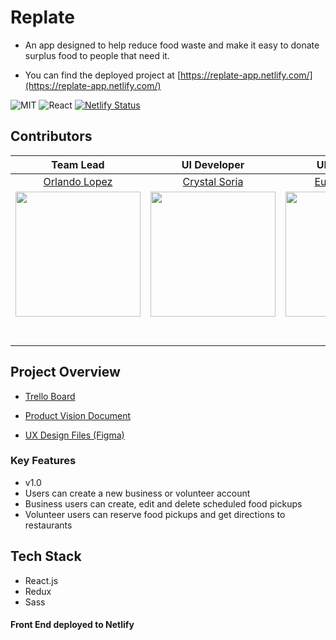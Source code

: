# Replate

- An app designed to help reduce food waste and make it easy to donate surplus food to people that need it.

- You can find the deployed project at [https://replate-app.netlify.com/](https://replate-app.netlify.com/)

![MIT](https://img.shields.io/packagist/l/doctrine/orm.svg)
![React](https://img.shields.io/badge/react-v16.7.0--alpha.2-blue.svg)
[![Netlify Status](https://api.netlify.com/api/v1/badges/dc071f9d-39fb-476d-b59b-9b2c7414bd31/deploy-status)](https://app.netlify.com/sites/replate-app/deploys)


## Contributors

Team Lead|UI Developer|UI Developer|Font-End Developer|Front-End Developer|Back-End Developer|
:-:|:-:|:-:|:-:|:-:|:-:|
[Orlando Lopez](https://github.com/WebMats)|[Crystal Soria](https://github.com/cmstexas)|[Eunice Baiden](https://github.com/ebisLab)|[Michael VanSleen](https://github.com/mansleen)|[William VanORder](https://github.com/wvanorder)|[Josh Timmons](https://github.com/josh182014)|
[<img src="https://avatars1.githubusercontent.com/u/34896975?s=460&v=4" width = "200" />](https://github.com/WebMats)|[<img src="https://avatars0.githubusercontent.com/u/51107765?s=460&v=4" width = "200" />](https://github.com/cmstexas)|[<img src="https://avatars0.githubusercontent.com/u/43076235?s=460&v=4" width = "200" />](https://github.com/ebisLab)|[<img src="https://avatars2.githubusercontent.com/u/40153979?s=460&v=4" width = "200" />](https://github.com/mansleen)|[<img src="https://avatars3.githubusercontent.com/u/48600413?s=460&v=4" width = "200" />](https://github.com/wvanorder)|[<img src="https://avatars3.githubusercontent.com/u/46380757?s=460&v=4" width = "200" />](https://github.com/josh182014) | 
[<img src="https://github.com/favicon.ico" width="15"> ](https://github.com/WebMats)|[<img src="https://github.com/favicon.ico" width="15"> ](https://github.com/cmstexas)|[<img src="https://github.com/favicon.ico" width="15"> ](https://github.com/ebisLab)|[<img src="https://github.com/favicon.ico" width="15"> ](https://github.com/mansleen)|[<img src="https://github.com/favicon.ico" width="15"> ](https://github.com/wvanorder)|[<img src="https://github.com/favicon.ico" width="15"> ](https://github.com/josh182014) | 
 |  |  | |  [ <img src="https://static.licdn.com/sc/h/al2o9zrvru7aqj8e1x2rzsrca" width="15"> ](https://www.linkedin.com/in/michael-vansleen/) | |

## Project Overview

- [Trello Board](https://trello.com/b/xGm2ZKkT/design-hub-16)

- [Product Vision Document](https://www.notion.so/DesignHub-1eea155e6c6945babb35a52b5ebba865)

- [UX Design Files (Figma)](https://www.figma.com/file/JL7cFpGBVDCZhDNuw4fA6G/DesignHub_Production)

### Key Features

- v1.0
- Users can create a new business or volunteer account
- Business users can create, edit and delete scheduled food pickups
- Volunteer users can reserve food pickups and get directions to restaurants


## Tech Stack

* React.js
* Redux
* Sass

#### Front End deployed to Netlify
